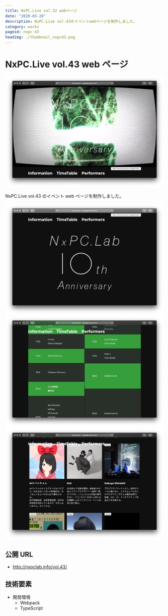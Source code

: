 ```yaml
---
title: NxPC.Live vol.32 webページ
date: "2020-03-20"
description: NxPC.Live vol.43のイベントwebページを制作しました。
category: works
pageid: nxpc-43
headimg: ./thumbnail_nxpc43.png
---
```


# NxPC.Live vol.43 web ページ

![NxPC.Live vol.43 - ヘッダー部分(Visual by Ayumu Nagamatsu)](./nxpc-43-0.png "NxPC.Live vol.43 - ヘッダー部分(Visual by Ayumu Nagamatsu)")

NxPC.Live vol.43 のイベント web ページを制作しました。

![](./nxpc-43-1.png)
![](./nxpc-43-2.png)
![](./nxpc-43-3.png)

## 公開 URL

- http://nxpclab.info/vol.43/

## 技術要素

- 開発環境
  - Webpack
  - TypeScript

